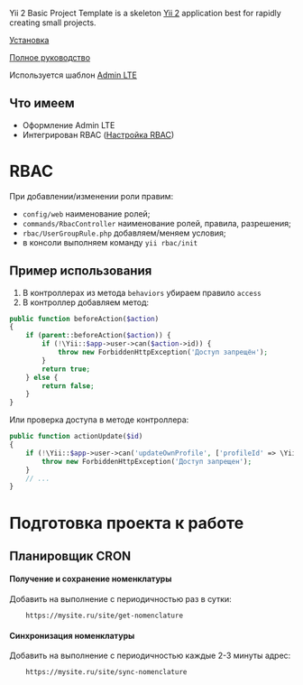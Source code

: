 Yii 2 Basic Project Template is a skeleton [Yii 2](http://www.yiiframework.com/) application best for
rapidly creating small projects.

[Установка](https://www.yiiframework.com/doc-2.0/guide-start-installation.html)

[Полное руководство](https://www.yiiframework.com/doc/guide/2.0)


Используется шаблон [Admin LTE](https://adminlte.io/)

Что имеем
-------------------
- Оформление Admin LTE
- Интегрирован RBAC ([Настройка RBAC](https://habr.com/ru/post/235485/))

# RBAC
При добавлении/изменении роли правим:  
- `config/web` наименование ролей;
- `commands/RbacController` наименование ролей, правила, разрешения;
- `rbac/UserGroupRule.php` добавляем/меняем условия;
- в консоли выполняем команду `yii rbac/init`

## Пример использования
1. В контроллерах из метода `behaviors` убираем правило `access`
2. В контроллер добавляем метод:
```php
public function beforeAction($action)
{
    if (parent::beforeAction($action)) {
        if (!\Yii::$app->user->can($action->id)) {
            throw new ForbiddenHttpException('Доступ запрещён');
        }
        return true;
    } else {
        return false;
    }
}
 ```
 Или проверка доступа в методе контроллера:
 ```php
 public function actionUpdate($id)
 {
     if (!\Yii::$app->user->can('updateOwnProfile', ['profileId' => \Yii::$app->user->id])) {
         throw new ForbiddenHttpException('Доступ запрещен');
     }
     // ...
 } 
 ```
 
 # Подготовка проекта к работе
 ## Планировщик CRON
 #### Получение и сохранение номенклатуры
 Добавить на выполнение с периодичностью раз в сутки:
```
    https://mysite.ru/site/get-nomenclature
  ```
  #### Синхронизация номенклатуры
  Добавить на выполнение  с периодичностью каждые 2-3 минуты адрес:
```
    https://mysite.ru/site/sync-nomenclature
  ```